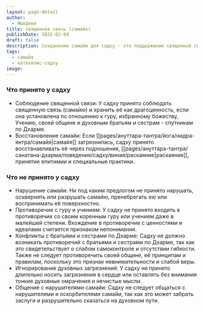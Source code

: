 ```yaml
---
layout: page-detail
author:
  - Яшодеви
title: священная связь (самайя)
publishDate: 2025-02-04
draft: false
description: Сохранение самайи для садху - это поддержание священной связи с гуру, избранным божеством, учением и общиной. Эта связь рассматривается как драгоценность, которую садху должен беречь и восстанавливать в случае загрязнения через подношения, раскаяние и специальные практики. Садху обязаны избегать нарушения или пренебрежения самайей, а также противоречий с духовными идеалами и ценностями, что считается важным для их духовного роста и практики.
tags:
  - самайя
  - катехизис-садху
image:
---
```

### Что принято у садху
- Соблюдение священной связи: У садху принято соблюдать священную связь (самайю) и хранить её как драгоценность, если она установлена по отношению к гуру, избранному божеству, Учению, своей общине и духовным братьям и сестрам - спутникам по Дхарме.
- Восстановление самайи: Если [[pages/ануттара-тантра/йога/нидра-янтра/самайя|самайя]] загрязнилась, садху принято восстанавливать её через подношения, [[pages/ануттара-тантра/санатана-дхарма/поведение/садху/виная/раскаяние|раскаяние]], принятие епитимии и специальные практики.
### Что не принято у садху
- Нарушение самайи: Ни под каким предлогом не принято нарушать, осквернять или разрушать самайю, пренебрегать ею или воспринимать её поверхностно.
- Противоречие с гуру и учением: У садху не принято входить в противоречие со своим коренным гуру или учением даже в малейшей степени. Вхождение в противоречие с ценностями и идеалами считается признаком непонимания.
- Конфликты с братьями и сестрами по Дхарме: Садху не должно возникать противоречий с братьями и сестрами по Дхарме, так как это свидетельствует о слабом самоконтроле и отсутствии гибкости. Также не следует противоречить своей общине, её принципам и правилам, поскольку это признак невнимательности и слабой веры.
- Игнорирование духовных загрязнений: У садху не принято длительно носить загрязнения в сердце или оставлять без внимания тонкие духовные омрачения и нечистые мысли.
- Общение с нарушителями самайи: Садху не следует общаться с нарушителями и оскорбителями самайи, так как это может забрать заслуги и разрушительно сказаться на духовном пути.